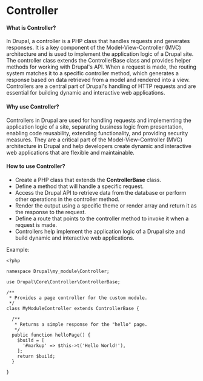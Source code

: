 # Controller #
#### What is Controller? ####
In Drupal, a controller is a PHP class that handles requests and generates responses. It is a key component of the Model-View-Controller (MVC) architecture and is used to implement the application logic of a Drupal site. The controller class extends the ControllerBase class and provides helper methods for working with Drupal's API. When a request is made, the routing system matches it to a specific controller method, which generates a response based on data retrieved from a model and rendered into a view. Controllers are a central part of Drupal's handling of HTTP requests and are essential for building dynamic and interactive web applications.

#### Why use Controller? ####
Controllers in Drupal are used for handling requests and implementing the application logic of a site, separating business logic from presentation, enabling code reusability, extending functionality, and providing security measures. They are a critical part of the Model-View-Controller (MVC) architecture in Drupal and help developers create dynamic and interactive web applications that are flexible and maintainable.

#### How to use Controller? ####
- Create a PHP class that extends the **ControllerBase** class.
- Define a method that will handle a specific request.
- Access the Drupal API to retrieve data from the database or perform other operations in the controller method.
- Render the output using a specific theme or render array and return it as the response to the request.
- Define a route that points to the controller method to invoke it when a request is made.
- Controllers help implement the application logic of a Drupal site and build dynamic and interactive web applications.

Example:
```
<?php 

namespace Drupal\my_module\Controller;

use Drupal\Core\Controller\ControllerBase;

/**
 * Provides a page controller for the custom module.
 */
class MyModuleController extends ControllerBase {

  /**
   * Returns a simple response for the "hello" page.
   */
  public function helloPage() {
    $build = [
      '#markup' => $this->t('Hello World!'),
    ];
    return $build;
  }

}
```
